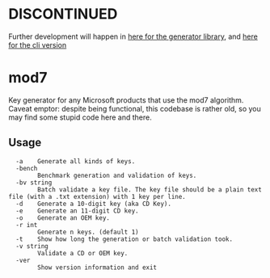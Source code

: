 # DISCONTINUED

Further development will happen in [here for the generator library](https://github.com/dgurney/unikey), and [here for the cli version](https://github.com/dgurney/unikey-mod7)

# mod7
Key generator for any Microsoft products that use the mod7 algorithm. Caveat emptor: despite being functional, this codebase is rather old, so you may find some stupid code here and there.

## Usage
```
  -a    Generate all kinds of keys.
  -bench
        Benchmark generation and validation of keys.
  -bv string
        Batch validate a key file. The key file should be a plain text file (with a .txt extension) with 1 key per line.
  -d    Generate a 10-digit key (aka CD Key).
  -e    Generate an 11-digit CD key.
  -o    Generate an OEM key.
  -r int
        Generate n keys. (default 1)
  -t    Show how long the generation or batch validation took.
  -v string
        Validate a CD or OEM key.
  -ver
        Show version information and exit
```
